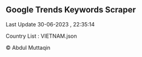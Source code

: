 

## Google Trends Keywords Scraper 
 
Last Update 30-06-2023 , 22:35:14

Country List :
VIETNAM.json



© Abdul Muttaqin 

